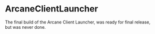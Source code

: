 # ArcaneClientLauncher
The final build of the Arcane Client Launcher, was ready for final release, but was never done.
